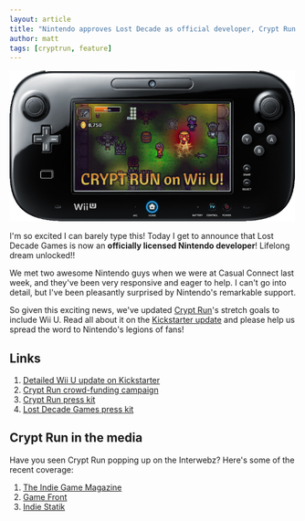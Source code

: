 ```yaml
---
layout: article
title: "Nintendo approves Lost Decade as official developer, Crypt Run sets Wii U stretch goal"
author: matt
tags: [cryptrun, feature]
---
```

<div class="full-frame">
	<a href="http://www.kickstarter.com/projects/richtaur/crypt-run-death-is-just-the-beginning">
		<img alt="Crypt Run on Wii U" src="/media/images/posts/cryptRun/crOnWiiU500.png" width="500" height="265">
	</a>
</div>

I'm so excited I can barely type this! Today I get to announce that Lost Decade Games is now an **officially licensed Nintendo developer**! Lifelong dream unlocked!!

We met two awesome Nintendo guys when we were at Casual Connect last week, and they've been very responsive and eager to help. I can't go into detail, but I've been pleasantly surprised by Nintendo's remarkable support.

So given this exciting news, we've updated [Crypt Run](http://www.cryptrun.com/)'s stretch goals to include Wii U. Read all about it on the [Kickstarter update](http://www.kickstarter.com/projects/richtaur/crypt-run-death-is-just-the-beginning/posts/559411) and please help us spread the word to Nintendo's legions of fans!

## Links

1. [Detailed Wii U update on Kickstarter](http://www.kickstarter.com/projects/richtaur/crypt-run-death-is-just-the-beginning/posts/559411)
1. [Crypt Run crowd-funding campaign](http://www.kickstarter.com/projects/richtaur/crypt-run-death-is-just-the-beginning)
1. [Crypt Run press kit](http://www.cryptrun.com/media/CryptRunMediaKit.zip)
1. [Lost Decade Games press kit](http://www.lostdecadegames.com/media/lostDecadeGamesPressKit.zip)

## Crypt Run in the media

Have you seen Crypt Run popping up on the Interwebz? Here's some of the recent coverage:

1. [The Indie Game Magazine](http://www.indiegamemag.com/developer-chat-matt-hackett-on-crypt-run/)
1. [Game Front](http://www.gamefront.com/indie-gems-crypt-run-defies-death-but-not-for-long/)
1. [Indie Statik](http://indiestatik.com/2013/07/30/kickstart-this-crypt-run/)
